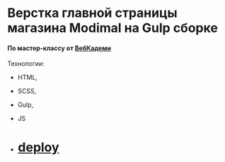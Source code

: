 # Верстка главной страницы магазина Modimal на Gulp сборке
#### По мастер-классу от [ВебКадеми](https://www.youtube.com/@WebCademy/videos)

Технологии:
- HTML,
- SCSS,
- Gulp,
- JS 

- # [deploy](https://gumirus.github.io/Modimal_Gulp_WebCademy/)